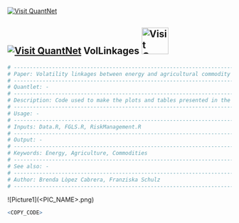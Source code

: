[<img src="https://github.com/QuantLet/Styleguide-and-Validation-procedure/blob/master/pictures/banner.png" alt="Visit QuantNet">](http://quantlet.de/index.php?p=info)

## [<img src="https://github.com/QuantLet/Styleguide-and-Validation-procedure/blob/master/pictures/qloqo.png" alt="Visit QuantNet">](http://quantlet.de/) **VolLinkages** [<img src="https://github.com/QuantLet/Styleguide-and-Validation-procedure/blob/master/pictures/QN2.png" width="60" alt="Visit QuantNet 2.0">](http://quantlet.de/d3/ia)


```yaml
# ------------------------------------------------------------------------------
# Paper: Volatility linkages between energy and agricultural commodity prices
# ------------------------------------------------------------------------------
# Quantlet: -
# ------------------------------------------------------------------------------
# Description: Code used to make the plots and tables presented in the paper
# ------------------------------------------------------------------------------
# Usage: -
# ------------------------------------------------------------------------------
# Inputs: Data.R, FGLS.R, RiskManagement.R
# ------------------------------------------------------------------------------
# Output: -
# ------------------------------------------------------------------------------
# Keywords: Energy, Agriculture, Commodities
# ------------------------------------------------------------------------------
# See also: -
# ------------------------------------------------------------------------------
# Author: Brenda Lòpez Cabrera, Franziska Schulz
# ------------------------------------------------------------------------------
```


![Picture1](<PIC_NAME>.png)


```R
<COPY_CODE>
```
